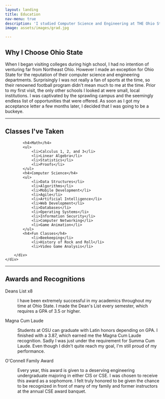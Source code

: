 ```yaml
---
layout: landing
title: Education
nav-menu: true
description: 'I studied Computer Science and Engineering at THE Ohio State University, one of the largest public universities in the United States.'
image: assets/images/grad.jpg

---
```


<!-- Main -->
<div id="main" class="alt">

<!-- One -->
<section id="one">
<div class="inner">
<!-- Content -->
<h2 id="content">Why I Choose Ohio State</h2>
<p>When I began visiting colleges during high school, I had no intention of venturing far from Northeast Ohio. However I made an exception for Ohio State for the reputation of their computer science and engineering departments. Surprisingly I was not really a fan of sports at the time, so their renowned football program didn't mean much to me at the time. Prior to my first visit, the only other schools I looked at were small, local institutions. I was captivated by the sprawling campus and the seemingly endless list of opportunities that were offered. As soon as I got my acceptance letter a few months later, I decided that I was going to be a buckeye. </p>
<hr />


<!-- Content -->
<h2 id="content">Classes I've Taken</h2>
	<div class="row">
		<div class="6u 12u$(medium)">

			<h4>Math</h4>
			<ul>
				<li>Calculus 1, 2, and 3</li>
				<li>Linear Algebra</li>
				<li>Statistics</li>
				<li>Proofs</li>
			</ul>
			<h4>Computer Science</h4>
			<ul>
				<li>Data Structures</li>
				<li>Algorithms</li>
				<li>Mobile Development</li>
				<li>Agile</li>
				<li>Artificial Intelligence</li>
				<li>Web Development</li>
				<li>Databases</li>
				<li>Operating Systems</li>
				<li>Information Security</li>
				<li>Computer Networking</li>
				<li>Game Animation</li>
			</ul>
			<h4>Fun Classes</h4>
				<li>Beekeeping</li>
				<li>History of Rock and Roll</li>
				<li>Video Game Analysis</li>

		</div>
	</div>

<hr />
<h2>Awards and Recognitions</h2>
<dl>
	<dt>Deans List x8</dt>
	<dd>
		<p>I have been extremely successful in my academics throughout my time at Ohio State. I made the Dean's List every semester, which requires a GPA of 3.5 or higher. </p>
	</dd>
	<dt>Magna Cum Laude</dt>
	<dd>
		<p>Students at OSU can graduate with Latin honors depending on GPA. I finished with a 3.87, which earned me the Magna Cum Laude recognition. Sadly
		I was just under the requirement for Summa Cum Laude. Even though I didn't quite reach my goal, I'm still proud of my performance.</p>
	</dd>
	<dt>O'Connell Family Award</dt>
	<dd>
		<p>Every year, this award is given to a deserving engineering undergraduate majoring in either CIS or CSE. I was chosen to receive this award as a sophomore. I felt truly honored to be given the chance to be recognized in front of many of my family and former instructors at the
		annual CSE award banquet. </p>
	</dd>
</dl>

</div>
</section>

</div>
